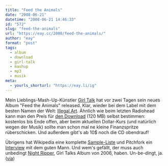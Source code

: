 ```yaml
---
title: "Feed the Animals"
date: "2008-06-21"
datetime: "2008-06-21 14:46:33"
id: "572"
slug: "feed-the-animals"
url: "https://eay.cc/2008/feed-the-animals/"
author: "eay"
format: "post"
tags:
  - album
  - download
  - girl-talk
  - mashup
  - mp3
  - musik
meta:
  - yourls_shorturl: "https://eay.li/ig"
---
```


Mein Lieblings-Mash-Up-Künstler [Girl Talk](http://www.myspace.com/girltalk) hat vor zwei Tagen sein neues Album "Feed the Animals" released. Klar, wieder bei dem Label mit dem besten Namen der Welt: [Illegal Art](http://illegalart.net/mainindex.html). Ähnlich wie beim letzten Radiohead kann man den Preis für [den Download](http://74.124.198.47/illegal-art.net/__girl__talk___feed__the__anima.ls___/) (120 MB) selbst bestimmen: kostenlos bis Ende offen, aber beim aktuellen Dollar-Kurs (und natürlich wegen der Musik) sollte man schon mal ne kleine Finanzspritze rüberschicken. Und außerdem gibt's ab 10$ noch die CD obendrauf!

Übrigens hat Wikipedia eine komplette [Sample-Liste](http://en.wikipedia.org/wiki/Feed_The_Animals#Tracklist) und Pitchfork ein [Interview](http://www.pitchforkmedia.com/page/news/51282-girl-talk-discusses-new-album-out-digitally-this-week) mit dem guten Mann. Und wem's gefällt, der muss auch unbedingt [Night Ripper](http://www.amazon.de/exec/obidos/ASIN/B000SDWFLG/eayznet-21), Girl Talks Album von 2006, haben. Un-be-dingt, ja. ([via](http://www.nerdcore.de/wp/2008/06/19/girl-talk-machen-einen-radiohead-neues-mashup-like-album-fur-lau/))
